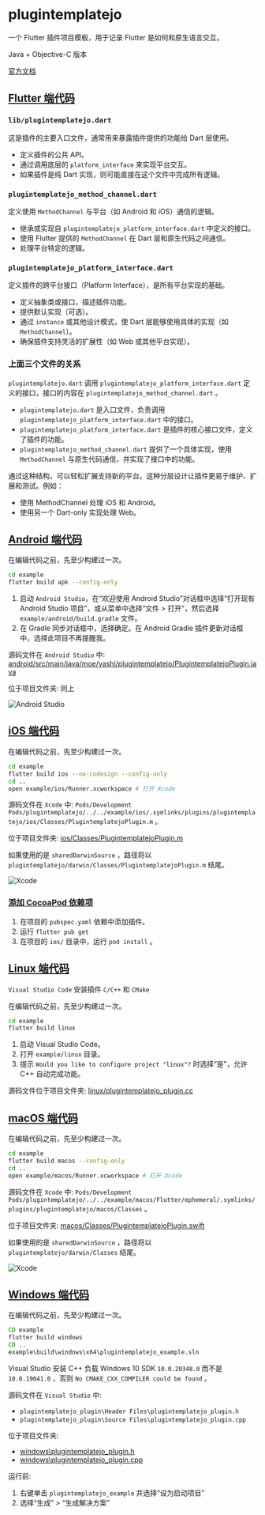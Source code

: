 # plugintemplatejo

一个 Flutter 插件项目模板，用于记录 Flutter 是如何和原生语言交互。

Java + Objective-C 版本

[官方文档](https://docs.flutter.dev/packages-and-plugins/developing-packages#edit-plugin-package)

## [Flutter 端代码](https://docs.flutter.dev/packages-and-plugins/developing-packages#step-2a-define-the-package-api-dart)

### `lib/plugintemplatejo.dart`

这是插件的主要入口文件，通常用来暴露插件提供的功能给 Dart 层使用。

- 定义插件的公共 API。
- 通过调用底层的 `platform_interface` 来实现平台交互。
- 如果插件是纯 Dart 实现，则可能直接在这个文件中完成所有逻辑。

### `plugintemplatejo_method_channel.dart`

定义使用 `MethodChannel` 与平台（如 Android 和 iOS）通信的逻辑。

- 继承或实现自 `plugintemplatejo_platform_interface.dart` 中定义的接口。
- 使用 Flutter 提供的 `MethodChannel` 在 Dart 层和原生代码之间通信。
- 处理平台特定的逻辑。

### `plugintemplatejo_platform_interface.dart`

定义插件的跨平台接口（Platform Interface），是所有平台实现的基础。

- 定义抽象类或接口，描述插件功能。
- 提供默认实现（可选）。
- 通过 `instance` 或其他设计模式，使 Dart 层能够使用具体的实现（如 `MethodChannel`）。
- 确保插件支持灵活的扩展性（如 Web 或其他平台实现）。

### 上面三个文件的关系

`plugintemplatejo.dart` 调用 `plugintemplatejo_platform_interface.dart` 定义的接口，接口的内容在 `plugintemplatejo_method_channel.dart` 。

- `plugintemplatejo.dart` 是入口文件，负责调用 `plugintemplatejo_platform_interface.dart` 中的接口。
- `plugintemplatejo_platform_interface.dart` 是插件的核心接口文件，定义了插件的功能。
- `plugintemplatejo_method_channel.dart` 提供了一个具体实现，使用 `MethodChannel` 与原生代码通信，并实现了接口中的功能。

通过这种结构，可以轻松扩展支持新的平台。这种分层设计让插件更易于维护、扩展和测试。例如：

- 使用 MethodChannel 处理 iOS 和 Android。
- 使用另一个 Dart-only 实现处理 Web。

## [Android 端代码](https://docs.flutter.dev/packages-and-plugins/developing-packages#step-2b-add-android-platform-code-kt-java)

在编辑代码之前，先至少构建过一次。

```sh
cd example
flutter build apk --config-only
```

1. 启动 `Android Studio`，在“欢迎使用 Android Studio”对话框中选择“打开现有 Android Studio 项目”，或从菜单中选择“文件 > 打开”，然后选择 `example/android/build.gradle` 文件。
2. 在 Gradle 同步对话框中，选择确定。在 Android Gradle 插件更新对话框中，选择此项目不再提醒我。

源码文件在 `Android Studio` 中: [android/src/main/java/moe/yashi/plugintemplatejo/PlugintemplatejoPlugin.java](android/src/main/java/moe/yashi/plugintemplatejo/PlugintemplatejoPlugin.java)

位于项目文件夹: 同上

![Android Studio](readme.img/android_src.png)

## [iOS 端代码](https://docs.flutter.dev/packages-and-plugins/developing-packages#step-2c-add-ios-platform-code-swift-hplus-m)

在编辑代码之前，先至少构建过一次。

```sh
cd example
flutter build ios --no-codesign --config-only
cd ..
open example/ios/Runner.xcworkspace # 打开 Xcode
```

源码文件在 `Xcode` 中: `Pods/Development Pods/plugintemplatejo/../../example/ios/.symlinks/plugins/plugintemplatejo/ios/Classes/PlugintemplatejoPlugin.m` 。

位于项目文件夹: [ios/Classes/PlugintemplatejoPlugin.m](ios/Classes/PlugintemplatejoPlugin.m)

如果使用的是 `sharedDarwinSource` ，路径将以 `plugintemplatejo/darwin/Classes/PlugintemplatejoPlugin.m` 结尾。

![Xcode](readme.img/ios_src.png)

### [添加 CocoaPod 依赖项](https://docs.flutter.dev/packages-and-plugins/developing-packages#add-cocoapod-dependencies)

1. 在项目的 `pubspec.yaml` 依赖中添加插件。
2. 运行 `flutter pub get`
3. 在项目的 `ios/` 目录中，运行 `pod install` 。

## [Linux 端代码](https://docs.flutter.dev/packages-and-plugins/developing-packages#step-2d-add-linux-platform-code-hplus-cc)

`Visual Studio Code` 安装插件 `C/C++` 和 `CMake`

在编辑代码之前，先至少构建过一次。

```sh
cd example
flutter build linux
```

1. 启动 Visual Studio Code。
2. 打开 `example/linux` 目录。
3. 提示 `Would you like to configure project "linux"?` 时选择“是”，允许 C++ 自动完成功能。

源码文件位于项目文件夹: [linux/plugintemplatejo_plugin.cc](linux/plugintemplatejo_plugin.cc)

## [macOS 端代码](https://docs.flutter.dev/packages-and-plugins/developing-packages#step-2e-add-macos-platform-code-swift)

在编辑代码之前，先至少构建过一次。

```sh
cd example
flutter build macos --config-only
cd ..
open example/macos/Runner.xcworkspace # 打开 Xcode
```

源码文件在 `Xcode` 中: `Pods/Development Pods/plugintemplatejo/../../example/macos/Flutter/ephemeral/.symlinks/plugins/plugintemplatejo/macos/Classes` 。

位于项目文件夹: [macos/Classes/PlugintemplatejoPlugin.swift](macos/Classes/PlugintemplatejoPlugin.swift)

如果使用的是 `sharedDarwinSource` ，路径将以 `plugintemplatejo/darwin/Classes` 结尾。

![Xcode](readme.img/macos_src.png)

## [Windows 端代码](https://docs.flutter.dev/packages-and-plugins/developing-packages#step-2f-add-windows-platform-code-hplus-cpp)

在编辑代码之前，先至少构建过一次。

```bat
CD example
flutter build windows
CD ..
example\build\windows\x64\plugintemplatejo_example.sln
```

Visual Studio 安装 C++ 负载 Windows 10 SDK `10.0.20348.0` 而不是 `10.0.19041.0` ，否则 `No CMAKE_CXX_COMPILER could be found` 。

源码文件在 `Visual Studio` 中:

- `plugintemplatejo_plugin\Header Files\plugintemplatejo_plugin.h`
- `plugintemplatejo_plugin\Source Files\plugintemplatejo_plugin.cpp`

位于项目文件夹:

- [windows\plugintemplatejo_plugin.h](windows/plugintemplatejo_plugin.h)
- [windows\plugintemplatejo_plugin.cpp](windows/plugintemplatejo_plugin.cpp)

运行前:

1. 右键单击 `plugintemplatejo_example` 并选择“设为启动项目”
2. 选择“生成” > “生成解决方案”
